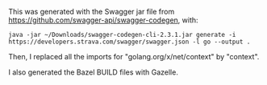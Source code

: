 This was generated with the Swagger jar file from https://github.com/swagger-api/swagger-codegen, with:

    java -jar ~/Downloads/swagger-codegen-cli-2.3.1.jar generate -i https://developers.strava.com/swagger/swagger.json -l go --output .


Then, I replaced all the imports for "golang.org/x/net/context" by "context".

I also generated the Bazel BUILD files with Gazelle.
